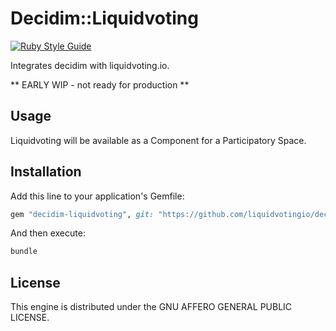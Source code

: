 # Decidim::Liquidvoting
[![Ruby Style Guide](https://img.shields.io/badge/code_style-rubocop-brightgreen.svg)](https://github.com/rubocop-hq/rubocop)

Integrates decidim with liquidvoting.io.

** EARLY WIP - not ready for production **

## Usage

Liquidvoting will be available as a Component for a Participatory
Space.

## Installation

Add this line to your application's Gemfile:

```ruby
gem "decidim-liquidvoting", git: "https://github.com/liquidvotingio/decidim-liquidvoting"
```

And then execute:

```bash
bundle
```

## License

This engine is distributed under the GNU AFFERO GENERAL PUBLIC LICENSE.